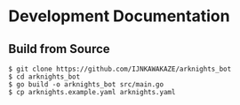 # Development Documentation

## Build from Source
```
$ git clone https://github.com/IJNKAWAKAZE/arknights_bot
$ cd arknights_bot
$ go build -o arknights_bot src/main.go
$ cp arknights.example.yaml arknights.yaml
```

